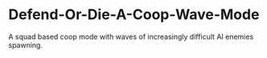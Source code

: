 # Defend-Or-Die-A-Coop-Wave-Mode
A squad based coop mode with waves of increasingly difficult AI enemies spawning.
